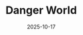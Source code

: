 ---
call_to_action_text: Learn More
credits: 
date: '2025-10-17'
developer: Taormina Innovations
description: Danger World is a narrative adventure with turn-based combat. I am a solo indie developer and I am working with an art studio to produce the art and animation. I am hoping to release Danger World later this year on mobile and desktop.
developer_bio: I'm a solo indie dev working on an upcoming narrative adventure game called Danger World. I come from the software engineering world, but I made a text-based RPG back in 2018-2019 that is no longer available for download.
featured_dates:
- '2025-10-17'
image: /images/Archived-img/October-2025/danger-world.jpg
layout: game
pronunciation: 'Danger World'
title: Danger World
website: https://store.steampowered.com/app/3229420/Danger_World/
---